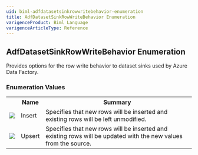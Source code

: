 ```yaml
---
uid: biml-adfdatasetsinkrowwritebehavior-enumeration
title: AdfDatasetSinkRowWriteBehavior Enumeration
varigenceProduct: Biml Language
varigenceArticleType: Reference
---
```


## AdfDatasetSinkRowWriteBehavior Enumeration<div class="LanguageSummary"><div class ="SummaryItem">Provides options for the row write behavior to dataset sinks used by Azure Data Factory.</div></div><div class="EnumValueGroup">### Enumeration Values<table id="EnumValue" class="MemberList"><tbody><tr><th class="MemberTypeIconColumnHeader">&nbsp;</th><th class="MemberNameColumnHeader">Name</th><th class="MemberSummaryColumnHeader">Summary</th></tr><tr class="cd0"><td align="center" class="MemberTypeIcon"><img src="enumValue.png"></img></td><td class="MemberName">Insert</td><td class="MemberSummary"><div class ="SummaryItem">Specifies that new rows will be inserted and existing rows will be left unmodified.</div></td></tr><tr class="cd1"><td align="center" class="MemberTypeIcon"><img src="enumValue.png"></img></td><td class="MemberName">Upsert</td><td class="MemberSummary"><div class ="SummaryItem">Specifies that new rows will be inserted and existing rows will be updated with the new values from the source.</div></td></tr></tbody></table></div>